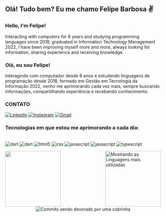 ## Olá! Tudo bem? Eu me chamo Felipe Barbosa ✌️

### Hello, I'm Felipe!

Interacting with computers for 8 years and studying programming languages since 2018, graduated in Information Technology Management 2022, I have been improving myself more and more, always looking for information, sharing experience and receiving knowledge.

### Olá, eu sou Felipe!

Interagindo com computador desde 8 anos e estudando linguagens de programação desde 2018, formado em Gestão em Tecnologia da Informação 2022, venho me aprimorando cada vez mais, sempre buscando informações, compartilhando experiência e recebendo conhecimento.

### CONTATO

[![Linkedin](https://img.shields.io/badge/LinkedIn-0077B5?style=for-the-badge&logo=linkedin&logoColor=white)](https://www.linkedin.com/in/felipe-barbosa-castro-a97b00162/)
[![Instagram](https://img.shields.io/badge/Instagram-E4405F?style=for-the-badge&logo=instagram&logoColor=white)](https://www.instagram.com/felipe.wae/)
[![Gmail](https://img.shields.io/badge/Gmail-D14836?style=for-the-badge&logo=gmail&logoColor=white)](feu.nari155@gmail.com)

### Tecnologias em que estou me aprimorando a cada dia:

<div style="display: inline_block"><br/>
    <img align="center" alt="dart" src="https://img.shields.io/badge/Dart-0175C2?style=for-the-badge&logo=dart&logoColor=white" />
    <img align="center" alt="dart" src="https://img.shields.io/badge/Flutter-02569B?style=for-the-badge&logo=flutter&logoColor=white" />
    <img align="center" alt="html5" src="https://img.shields.io/badge/HTML5-E34F26?style=for-the-badge&logo=html5&logoColor=white" />
    <img align="center" alt="css" src="https://img.shields.io/badge/CSS3-1572B6?style=for-the-badge&logo=css3&logoColor=white" />
    <img align="center" alt="javascript" src="https://img.shields.io/badge/JavaScript-F7DF1E?style=for-the-badge&logo=javascript&logoColor=black" />
    <img align="center" alt="javascript" src="https://img.shields.io/badge/Node.js-43853D?style=for-the-badge&">
    <img align="center" alt="typescript" src="https://img.shields.io/badge/TypeScript-007ACC?style=for-the-badge&logo=typescript&logoColor=white" />
  

</div>


<div>
  <img align="left" height="180em" src="https://github-readme-stats.vercel.app/api?username=Felipe-barbos&theme=radical&show_icons=true">
  
  <img align="right" height="180em"
    src="https://github-readme-stats.vercel.app/api/top-langs/?username=Felipe-barbos&layout=compact&langs_count=7&theme=radical"
    alt="Mostrando as Linguagens mais utilizadas">
</div>

<div align="center">
  <img src="https://github.com/Felipe-barbos/Felipe-barbos/blob/output/github-contribution-grid-snake.svg" alt="Commits sendo devorado por uma cobrinha">
</div>




